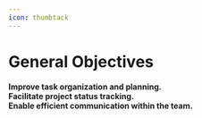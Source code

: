 ```yaml
---
icon: thumbtack
---
```


# General Objectives

**Improve task organization and planning.**\
**Facilitate project status tracking.**\
**Enable efficient communication within the team.**
